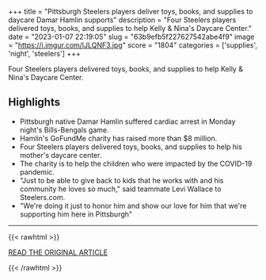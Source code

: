 +++
title = "Pittsburgh Steelers players deliver toys, books, and supplies to daycare Damar Hamlin supports"
description = "Four Steelers players delivered toys, books, and supplies to help Kelly & Nina's Daycare Center."
date = "2023-01-07 22:19:05"
slug = "63b9efb5f227627542abe4f9"
image = "https://i.imgur.com/lJLQNF3.jpg"
score = "1804"
categories = ['supplies', 'night', 'steelers']
+++

Four Steelers players delivered toys, books, and supplies to help Kelly & Nina's Daycare Center.

## Highlights

- Pittsburgh native Damar Hamlin suffered cardiac arrest in Monday night's Bills-Bengals game.
- Hamlin's GoFundMe charity has raised more than $8 million.
- Four Steelers players delivered toys, books, and supplies to help his mother's daycare center.
- The charity is to help the children who were impacted by the COVID-19 pandemic.
- "Just to be able to give back to kids that he works with and his community he loves so much," said teammate Levi Wallace to Steelers.com.
- "We're doing it just to honor him and show our love for him that we're supporting him here in Pittsburgh"

---

{{< rawhtml >}}
  <p class="article-category">
    <a target="_blank" href="https://www.cbsnews.com/pittsburgh/news/steelers-deliver-toys-to-damar-hamlin-daycare/">READ THE ORIGINAL ARTICLE</a>
  </p>
{{< /rawhtml >}}
